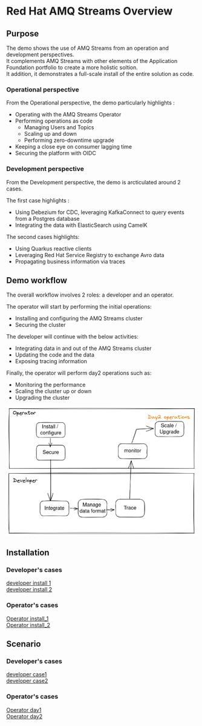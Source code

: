 # Red Hat AMQ Streams Overview


## Purpose
The demo shows the use of AMQ Streams from an operation and development perspectives.  
It complements AMQ Streams with other elements of the Application Foundation portfolio to create a more holistic soltion.  
It addition, it demonstrates a full-scale install of the entire solution as code.

### Operational perspective
From the Operational perspective, the demo particularly highlights :  
 - Operating with the AMQ Streams Operator
 - Performing operations as code
   * Managing Users and Topics
   * Scaling up and down
   * Performing zero-downtime upgrade
 - Keeping a close eye on consumer lagging time
 - Securing the platform with OIDC

### Development perspective
 From the Development perspective, the demo is arcticulated around 2 cases.  
 
 The first case highlights : 
 - Using Debezium for CDC, leveraging KafkaConnect to query events from a Postgres database
 - Integrating the data with ElasticSearch using CamelK

 The second cases highlights:  
 - Using Quarkus reactive clients
 - Leveraging Red Hat Service Registry to exchange Avro data
 - Propagating business information via traces

## Demo workflow
The overall workflow involves 2 roles: a developer and an operator.  

The operator will start by performing the initial operations:
- Installing and configuring the AMQ Streams cluster
- Securing the cluster

The developer will continue with the below activities:
- Integrating data in and out of the AMQ Streams cluster
- Updating the code and the data
- Exposing tracing information

Finally, the operator will perform day2 operations such as:
- Monitoring the performance
- Scaling the cluster up or down
- Upgrading the cluster


![workflow](documentation/images/general_scenario.png?raw=true)

## Installation
### Developer's cases

[developer install 1](documentation/developer_i1.md)  
[developer install 2](documentation/developer_i2.md)  
  
### Operator's cases

[Operator install_1](documentation/operator_i1.md)  
[Operator install_2](documentation/operator_i2.md)  


## Scenario
### Developer's cases

[developer case1](documentation/developer_s1.md)  
[developer case2](documentation/developer_s2.md)  
  
### Operator's cases

[Operator day1](documentation/operator_s1.md)  
[Operator day2](documentation/operator_s2.md)  
